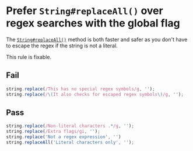 # Prefer `String#replaceAll()` over regex searches with the global flag

The [`String#replaceAll()`](https://github.com/tc39/proposal-string-replaceall) method is both faster and safer as you don't have to escape the regex if the string is not a literal.

This rule is fixable.

## Fail

```js
string.replace(/This has no special regex symbols/g, '');
string.replace(/\(It also checks for escaped regex symbols\)/g, '');
```

## Pass

```js
string.replace(/Non-literal characters .*/g, '');
string.replace(/Extra flags/gi, '');
string.replace('Not a regex expression', '')
string.replaceAll('Literal characters only', '');
```
